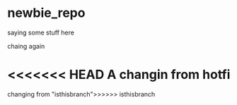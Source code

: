 # newbie_repo


saying some stuff here

chaing again

<<<<<<< HEAD
A
changin from hotfi
=======

changing from "isthisbranch">>>>>> isthisbranch

